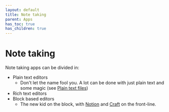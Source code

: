 ```yaml
---
layout: default
title: Note taking
parent: Apps
has_toc: true
has_children: true
---
```


# Note taking

Note taking apps can be divided in:

- Plain text editors
	- Don't let the name fool you. A lot can be done with just plain text and some magic (see [Plain text files](/docs/file-management/plain-text-files))
- Rich text editors
- Block based editors
	- The new kid on the block, with [Notion](/docs/apps/notion) and [Craft](/docs/apps/craft) on the front-line.